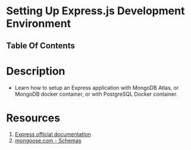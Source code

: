 # Setting Up Express.js Development Environment

## Table Of Contents

# Description

- Learn how to setup an Express application with MongoDB Atlas, or MongoDB docker container, or with PostgreSQL Docker container.

# Resources

1. [Express official documentation](https://expressjs.com/en/4x/api.html)
2. [mongoose.com - Schemas](https://mongoosejs.com/docs/guide.html)
